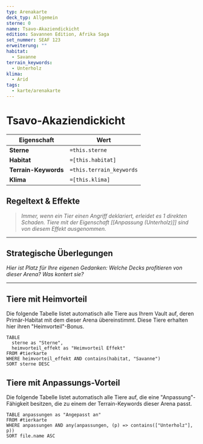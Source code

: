 ```yaml
---
typ: Arenakarte
deck_typ: Allgemein
sterne: 0
name: Tsavo-Akaziendickicht
edition: Savannen Edition, Afrika Saga
set_nummer: SEAF 123
erweiterung: ""
habitat:
  - Savanne
terrain_keywords:
  - Unterholz
klima:
  - Arid
tags:
  - karte/arenakarte
---
```


# Tsavo-Akaziendickicht

| Eigenschaft | Wert |
|---|---|
| **Sterne** | `=this.sterne` |
| **Habitat** | `=[this.habitat]` |
| **Terrain-Keywords** | `=this.terrain_keywords` |
| **Klima** | `=[this.klima]` |

## Regeltext & Effekte

> *Immer, wenn ein Tier einen Angriff deklariert, erleidet es 1 direkten Schaden. Tiere mit der Eigenschaft [[Anpassung (Unterholz)]] sind von diesem Effekt ausgenommen.*

---
## Strategische Überlegungen

*Hier ist Platz für Ihre eigenen Gedanken: Welche Decks profitieren von dieser Arena? Was kontert sie?*

---
## Tiere mit Heimvorteil

Die folgende Tabelle listet automatisch alle Tiere aus Ihrem Vault auf, deren Primär-Habitat mit dem dieser Arena übereinstimmt. Diese Tiere erhalten hier ihren "Heimvorteil"-Bonus.

```dataview
TABLE
  sterne as "Sterne",
  heimvorteil_effekt as "Heimvorteil Effekt"
FROM #tierkarte
WHERE heimvorteil_effekt AND contains(habitat, "Savanne")
SORT sterne DESC
```

## Tiere mit Anpassungs-Vorteil

Die folgende Tabelle listet automatisch alle Tiere auf, die eine "Anpassung"-Fähigkeit besitzen, die zu einem der Terrain-Keywords dieser Arena passt.

``` dataview
TABLE anpassungen as "Angepasst an"
FROM #tierkarte
WHERE anpassungen AND any(anpassungen, (p) => contains(["Unterholz"], p))
SORT file.name ASC
